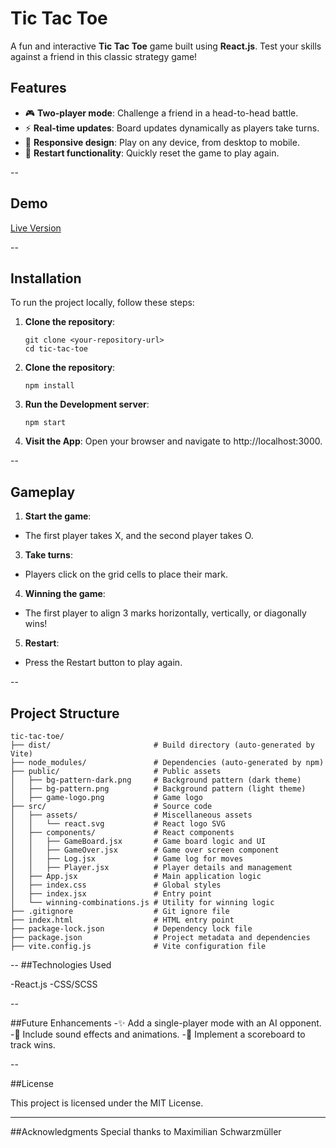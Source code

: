 # Tic Tac Toe  

A fun and interactive **Tic Tac Toe** game built using **React.js**. Test your skills against a friend in this classic strategy game!  

## Features  

- 🎮 **Two-player mode**: Challenge a friend in a head-to-head battle.  
- ⚡ **Real-time updates**: Board updates dynamically as players take turns.  
- 🎨 **Responsive design**: Play on any device, from desktop to mobile.  
- 🔁 **Restart functionality**: Quickly reset the game to play again.  

--

## Demo  
[Live Version](https://werbna.github.io/tic-tac-toe-react/)  

--

## Installation  

To run the project locally, follow these steps:  

1. **Clone the repository**:  
   ``` 
   git clone <your-repository-url>  
   cd tic-tac-toe
   ```
2. **Clone the repository**:
   ```
   npm install
   ```
4. **Run the Development server**:
   ```
   npm start
   ```
6. **Visit the App**:
   Open your browser and navigate to http://localhost:3000.

--

## Gameplay
1. **Start the game**:
- The first player takes X, and the second player takes O.

3. **Take turns**:
- Players click on the grid cells to place their mark.

4. **Winning the game**:
- The first player to align 3 marks horizontally, vertically, or diagonally wins!

5. **Restart**:
- Press the Restart button to play again.

--
## Project Structure  

```plaintext
tic-tac-toe/
├── dist/                       # Build directory (auto-generated by Vite)
├── node_modules/               # Dependencies (auto-generated by npm)
├── public/                     # Public assets
│   ├── bg-pattern-dark.png     # Background pattern (dark theme)
│   ├── bg-pattern.png          # Background pattern (light theme)
│   ├── game-logo.png           # Game logo
├── src/                        # Source code
│   ├── assets/                 # Miscellaneous assets
│   │   └── react.svg           # React logo SVG
│   ├── components/             # React components
│   │   ├── GameBoard.jsx       # Game board logic and UI
│   │   ├── GameOver.jsx        # Game over screen component
│   │   ├── Log.jsx             # Game log for moves
│   │   ├── Player.jsx          # Player details and management
│   ├── App.jsx                 # Main application logic
│   ├── index.css               # Global styles
│   ├── index.jsx               # Entry point
│   └── winning-combinations.js # Utility for winning logic
├── .gitignore                  # Git ignore file
├── index.html                  # HTML entry point
├── package-lock.json           # Dependency lock file
├── package.json                # Project metadata and dependencies
├── vite.config.js              # Vite configuration file
```
--
##Technologies Used

-React.js
-CSS/SCSS

--

##Future Enhancements
-✨ Add a single-player mode with an AI opponent.
-🎵 Include sound effects and animations.
-🌟 Implement a scoreboard to track wins.

--

##License

This project is licensed under the MIT License.

---

##Acknowledgments
Special thanks to Maximilian Schwarzmüller
